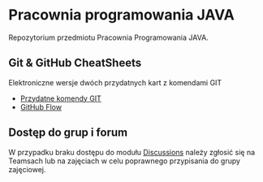 # Pracownia programowania JAVA

Repozytorium przedmiotu Pracownia Programowania JAVA. 

## Git & GitHub CheatSheets 
Elektroniczne wersje dwóch przydatnych kart z komendami GIT

* [Przydatne komendy GIT](../git-cheat-sheet-education.pdf)
* [GitHub Flow](../github-flow-cheatsheet.pdf)

## Dostęp do grup i forum
W przypadku braku dostępu do modułu [Discussions](https://github.com/orgs/java-classroom-wit/discussions) należy zgłosić się na Teamsach lub na zajęciach w celu poprawnego przypisania do grupy zajęciowej. 
